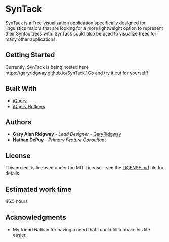 # SynTack

SynTack is a Tree visualization application specifically designed for linguistics majors that are looking for a more lightweight option to represent their Syntax trees with. SynTack could also be used to visualize trees for many other applications.

## Getting Started

Currently, SynTack is being hosted here https://garyridgway.github.io/SynTack/
Go and try it out for yourself!

## Built With

* [jQuery](https://jquery.com/)
* [jQuery.Hotkeys](https://github.com/jeresig/jquery.hotkeys)

## Authors

* **Gary Alan Ridgway** - *Lead Designer* - [GaryRidgway](https://github.com/GaryRidgway)
* **Nathan DePuy** - *Primary Feature Consultant*

## License

This project is licensed under the MIT License - see the [LICENSE.md](LICENSE.md) file for details

## Estimated work time

46.5 hours

## Acknowledgments

* My friend Nathan for having a need that I could fill to make his life easier.
